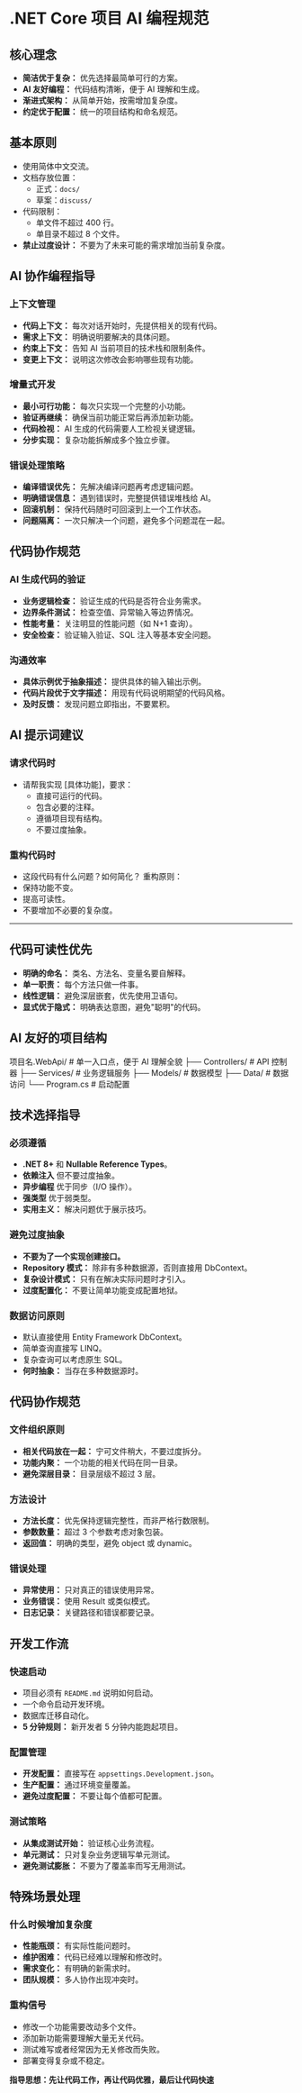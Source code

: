 # .NET Core 项目 AI 编程规范

## 核心理念
- **简洁优于复杂：** 优先选择最简单可行的方案。
- **AI 友好编程：** 代码结构清晰，便于 AI 理解和生成。
- **渐进式架构：** 从简单开始，按需增加复杂度。
- **约定优于配置：** 统一的项目结构和命名规范。

## 基本原则
- 使用简体中文交流。
- 文档存放位置：
  - 正式：`docs/`
  - 草案：`discuss/`
- 代码限制：
  - 单文件不超过 400 行。
  - 单目录不超过 8 个文件。
- **禁止过度设计：** 不要为了未来可能的需求增加当前复杂度。

## AI 协作编程指导
### 上下文管理
- **代码上下文：** 每次对话开始时，先提供相关的现有代码。
- **需求上下文：** 明确说明要解决的具体问题。
- **约束上下文：** 告知 AI 当前项目的技术栈和限制条件。
- **变更上下文：** 说明这次修改会影响哪些现有功能。
### 增量式开发
- **最小可行功能：** 每次只实现一个完整的小功能。
- **验证再继续：** 确保当前功能正常后再添加新功能。
- **代码检视：** AI 生成的代码需要人工检视关键逻辑。
- **分步实现：** 复杂功能拆解成多个独立步骤。
### 错误处理策略
- **编译错误优先：** 先解决编译问题再考虑逻辑问题。
- **明确错误信息：** 遇到错误时，完整提供错误堆栈给 AI。
- **回滚机制：** 保持代码随时可回滚到上一个工作状态。
- **问题隔离：** 一次只解决一个问题，避免多个问题混在一起。
## 代码协作规范
### AI 生成代码的验证
- **业务逻辑检查：** 验证生成的代码是否符合业务需求。
- **边界条件测试：** 检查空值、异常输入等边界情况。
- **性能考量：** 关注明显的性能问题（如 N+1 查询）。
- **安全检查：** 验证输入验证、SQL 注入等基本安全问题。
### 沟通效率
- **具体示例优于抽象描述：** 提供具体的输入输出示例。
- **代码片段优于文字描述：** 用现有代码说明期望的代码风格。
- **及时反馈：** 发现问题立即指出，不要累积。

## AI 提示词建议
### 请求代码时
- 请帮我实现 [具体功能]，要求：
  - 直接可运行的代码。
  - 包含必要的注释。
  - 遵循项目现有结构。
  - 不要过度抽象。
### 重构代码时
- 这段代码有什么问题？如何简化？
重构原则：
- 保持功能不变。
- 提高可读性。
- 不要增加不必要的复杂度。
---
## 代码可读性优先
- **明确的命名：** 类名、方法名、变量名要自解释。
- **单一职责：** 每个方法只做一件事。
- **线性逻辑：** 避免深层嵌套，优先使用卫语句。
- **显式优于隐式：** 明确表达意图，避免"聪明"的代码。
## AI 友好的项目结构
项目名.WebApi/          # 单一入口点，便于 AI 理解全貌
├── Controllers/        # API 控制器
├── Services/           # 业务逻辑服务
├── Models/             # 数据模型
├── Data/               # 数据访问
└── Program.cs          # 启动配置

## 技术选择指导
### 必须遵循
- **.NET 8+** 和 **Nullable Reference Types**。
- **依赖注入** 但不要过度抽象。
- **异步编程** 优于同步（I/O 操作）。
- **强类型** 优于弱类型。
- **实用主义：** 解决问题优于展示技巧。
### 避免过度抽象
- **不要为了一个实现创建接口。**
- **Repository 模式：** 除非有多种数据源，否则直接用 DbContext。
- **复杂设计模式：** 只有在解决实际问题时才引入。
- **过度配置化：** 不要让简单功能变成配置地狱。
### 数据访问原则
- 默认直接使用 Entity Framework DbContext。
- 简单查询直接写 LINQ。
- 复杂查询可以考虑原生 SQL。
- **何时抽象：** 当存在多种数据源时。
## 代码协作规范
### 文件组织原则
- **相关代码放在一起：** 宁可文件稍大，不要过度拆分。
- **功能内聚：** 一个功能的相关代码在同一目录。
- **避免深层目录：** 目录层级不超过 3 层。
### 方法设计
- **方法长度：** 优先保持逻辑完整性，而非严格行数限制。
- **参数数量：** 超过 3 个参数考虑对象包装。
- **返回值：** 明确的类型，避免 object 或 dynamic。
### 错误处理
- **异常使用：** 只对真正的错误使用异常。
- **业务错误：** 使用 Result<T> 或类似模式。
- **日志记录：** 关键路径和错误都要记录。
## 开发工作流
### 快速启动
- 项目必须有 `README.md` 说明如何启动。
- 一个命令启动开发环境。
- 数据库迁移自动化。
- **5 分钟规则：** 新开发者 5 分钟内能跑起项目。
### 配置管理
- **开发配置：** 直接写在 `appsettings.Development.json`。
- **生产配置：** 通过环境变量覆盖。
- **避免过度配置：** 不要让每个值都可配置。
### 测试策略
- **从集成测试开始：** 验证核心业务流程。
- **单元测试：** 只对复杂业务逻辑写单元测试。
- **避免测试膨胀：** 不要为了覆盖率而写无用测试。
## 特殊场景处理
### 什么时候增加复杂度
- **性能瓶颈：** 有实际性能问题时。
- **维护困难：** 代码已经难以理解和修改时。
- **需求变化：** 有明确的新需求时。
- **团队规模：** 多人协作出现冲突时。
### 重构信号
- 修改一个功能需要改动多个文件。
- 添加新功能需要理解大量无关代码。
- 测试难写或者经常因为无关修改而失败。
- 部署变得复杂或不稳定。

**指导思想：先让代码工作，再让代码优雅，最后让代码快速**


